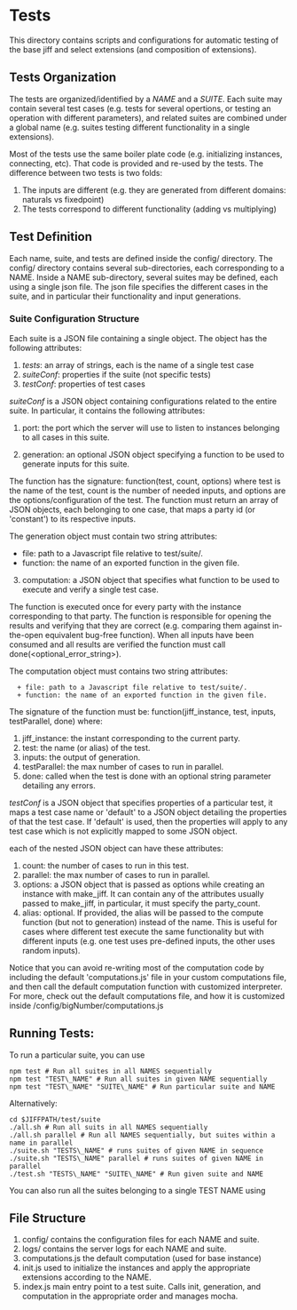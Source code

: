 # Tests

This directory contains scripts and configurations for automatic testing of the base jiff 
and select extensions (and composition of extensions).

## Tests Organization

The tests are organized/identified by a *NAME* and a *SUITE*. Each suite may contain several
test cases (e.g. tests for several opertions, or testing an operation with different
parameters), and related suites are combined under a global name (e.g. suites testing different
functionality in a single extensions).

Most of the tests use the same boiler plate code (e.g. initializing instances, connecting, etc).
That code is provided and re-used by the tests. The difference between two tests is two folds:
1. The inputs are different (e.g. they are generated from different domains: naturals vs fixedpoint)
2. The tests correspond to different functionality (adding vs multiplying)

## Test Definition

Each name, suite, and tests are defined inside the config/ directory.
The config/ directory contains several sub-directories, each corresponding to a NAME.
Inside a NAME sub-directory, several suites may be defined, each using a single json file.
The json file specifies the different cases in the suite, and in particular their functionality
and input generations.

### Suite Configuration Structure

Each suite is a JSON file containing a single object. The object has the following attributes:
1. *tests*: an array of strings, each is the name of a single test case
2. *suiteConf*: properties if the suite (not specific tests)
3. *testConf*: properties of test cases

*suiteConf* is a JSON object containing configurations related to the entire suite. In particular,
it contains the following attributes:
1. port: the port which the server will use to listen to instances belonging to all cases in this suite.

2. generation: an optional JSON object specifying a function to be used to generate inputs for this suite.

 The function has the signature: function(test, count, options) where test is the name of the test, count
 is the number of needed inputs, and options are the options/configuration of the test. The function must
 return an array of JSON objects, each belonging to one case, that maps a party id (or 'constant') to its
 respective inputs.

 The generation object must contain two string attributes:
   * file: path to a Javascript file relative to test/suite/. 
   * function: the name of an exported function in the given file.

3. computation: a JSON object that specifies what function to be used to execute and verify a single test
case.

 The function is executed once for every party with the instance corresponding to that party. The function 
 is responsible for opening the results and verifying that they are correct (e.g. comparing them against
 in-the-open equivalent bug-free function). When all inputs have been consumed and all results are verified
 the function must call done(<optional_error_string>).

 The computation object must contains two string attributes:
 
      + file: path to a Javascript file relative to test/suite/. 
      + function: the name of an exported function in the given file.


 The signature of the function must be: function(jiff_instance, test, inputs, testParallel, done) where:

  1. jiff_instance: the instant corresponding to the current party.
  2. test: the name (or alias) of the test.
  3. inputs: the output of generation.
  4. testParallel: the max number of cases to run in parallel.
  5. done: called when the test is done with an optional string parameter detailing any errors.


*testConf* is a JSON object that specifies properties of a particular test, it maps a test case name or 'default'
to a JSON object detailing the properties of that the test case. If 'default' is used, then the properties will apply
to any test case which is not explicitly mapped to some JSON object.

each of the nested JSON object can have these attributes:
1. count: the number of cases to run in this test.
2. parallel: the max number of cases to run in parallel.
3. options: a JSON object that is passed as options while creating an instance with make_jiff. It can contain 
   any of the attributes usually passed to make_jiff, in particular, it must specify the party\_count.
4. alias: optional. If provided, the alias will be passed to the compute function (but not to generation) instead of the name.
   This is useful for cases where different test execute the same functionality but with different inputs (e.g. one test uses
   pre-defined inputs, the other uses random inputs).
   
Notice that you can avoid re-writing most of the computation code by including the default 'computations.js' file in your
custom computations file, and then call the default computation function with customized interpreter. For more, check out
the default computations file, and how it is customized inside /config/bigNumber/computations.js
   
## Running Tests:

To run a particular suite, you can use
```shell
npm test # Run all suites in all NAMES sequentially
npm test "TEST\_NAME" # Run all suites in given NAME sequentially
npm test "TEST\_NAME" "SUITE\_NAME" # Run particular suite and NAME
```

Alternatively:
```shell
cd $JIFFPATH/test/suite
./all.sh # Run all suits in all NAMES sequentially
./all.sh parallel # Run all NAMES sequentially, but suites within a name in parallel
./suite.sh "TESTS\_NAME" # runs suites of given NAME in sequence
./suite.sh "TESTS\_NAME" parallel # runs suites of given NAME in parallel
./test.sh "TESTS\_NAME" "SUITE\_NAME" # Run given suite and NAME
```

You can also run all the suites belonging to a single TEST NAME using



## File Structure

1. config/ contains the configuration files for each NAME and suite.
2. logs/ contains the server logs for each NAME and suite.
3. computations.js the default computation (used for base instance)
4. init.js used to initialize the instances and apply the appropriate extensions according to the NAME.
5. index.js main entry point to a test suite. Calls init, generation, and computation in the appropriate order
   and manages mocha.



